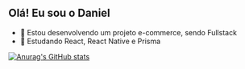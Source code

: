 ## Olá! Eu sou o Daniel

- 🔭 Estou desenvolvendo um projeto e-commerce, sendo Fullstack
- 🌱 Estudando React, React Native e Prisma

[![Anurag's GitHub stats](https://github-readme-stats.vercel.app/api?username=DevDaniel21&show_icons=true&theme=catppuccin_latte)](https://github.com/DevDaniel21/devdaniel21)
